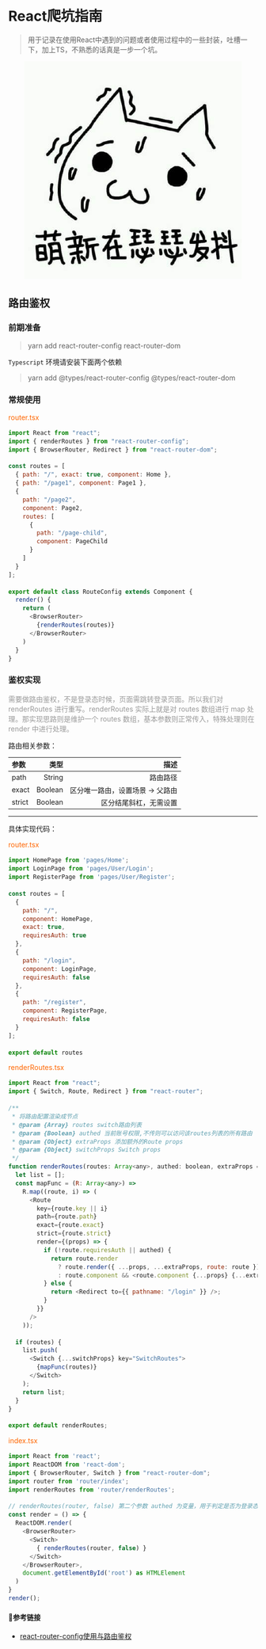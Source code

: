 # React爬坑指南

> 用于记录在使用React中遇到的问题或者使用过程中的一些封装，吐槽一下，加上TS，不熟悉的话真是一步一个坑。

<div style="text-align: center;">
  <img src="./../assets/tremble.jpg" alt="萌新瑟瑟发抖">
</div>

## 路由鉴权

### 前期准备

> yarn add react-router-config react-router-dom

`Typescript` 环境请安装下面两个依赖

> yarn add @types/react-router-config @types/react-router-dom

### 常规使用

<span style="color: #FF6600;">router.tsx</span>

```js
import React from "react";
import { renderRoutes } from "react-router-config";
import { BrowserRouter, Redirect } from "react-router-dom";

const routes = [
  { path: "/", exact: true, component: Home },
  { path: "/page1", component: Page1 },
  {
    path: "/page2",
    component: Page2,
    routes: [
      {
        path: "/page-child",
        component: PageChild
      }
    ]
  }
];

export default class RouteConfig extends Component {
  render() {
    return (
      <BrowserRouter>
        {renderRoutes(routes)}
      </BrowserRouter>
    )
  }
}
```

### 鉴权实现

<span style="color: #999">
  需要做路由鉴权，不是登录态时候，页面需跳转登录页面。所以我们对 renderRoutes 进行重写。renderRoutes 实际上就是对 routes 数组进行 map 处理。那实现思路则是维护一个 routes 数组，基本参数则正常传入，特殊处理则在 render 中进行处理。
</span>

路由相关参数：

参数 | 类型 | 描述
:--- | ---: | ---:
path | String | 路由路径
exact | Boolean | 区分唯一路由，设置场景 -> 父路由
strict | Boolean | 区分结尾斜杠，无需设置
***

具体实现代码：

<span style="color: #FF6600;">router.tsx</span>

```js
import HomePage from 'pages/Home';
import LoginPage from 'pages/User/Login';
import RegisterPage from 'pages/User/Register';

const routes = [
  {
    path: "/",
    component: HomePage,
    exact: true,
    requiresAuth: true
  },
  {
    path: "/login",
    component: LoginPage,
    requiresAuth: false
  },
  {
    path: "/register",
    component: RegisterPage,
    requiresAuth: false
  }
];

export default routes
```

<span style="color: #FF6600;">renderRoutes.tsx</span>

```js
import React from "react";
import { Switch, Route, Redirect } from "react-router";

/**
 * 将路由配置渲染成节点
 * @param {Array} routes switch路由列表
 * @param {Boolean} authed 当前账号权限,不传则可以访问该routes列表的所有路由
 * @param {Object} extraProps 添加额外的Route props
 * @param {Object} switchProps Switch props
 */
function renderRoutes(routes: Array<any>, authed: boolean, extraProps = {}, switchProps = {}) {
  let list = [];
  const mapFunc = (R: Array<any>) =>
    R.map((route, i) => (
      <Route
        key={route.key || i}
        path={route.path}
        exact={route.exact}
        strict={route.strict}
        render={(props) => {
          if (!route.requiresAuth || authed) {
            return route.render
              ? route.render({ ...props, ...extraProps, route: route })
              : route.component && <route.component {...props} {...extraProps} route={route} />;
          } else {
            return <Redirect to={{ pathname: "/login" }} />;
          }
        }}
      />
    ));

  if (routes) {
    list.push(
      <Switch {...switchProps} key="SwitchRoutes">
        {mapFunc(routes)}
      </Switch>
    );
    return list;
  }
}

export default renderRoutes;
```

<span style="color: #FF6600;">index.tsx</span>

```js
import React from 'react';
import ReactDOM from 'react-dom';
import { BrowserRouter, Switch } from "react-router-dom";
import router from 'router/index';
import renderRoutes from 'router/renderRoutes';

// renderRoutes(router, false) 第二个参数 authed 为变量，用于判定是否为登录态
const render = () => {
  ReactDOM.render(
    <BrowserRouter>
      <Switch>
        { renderRoutes(router, false) }
      </Switch>
    </BrowserRouter>,
    document.getElementById('root') as HTMLElement
  )
}
render();

```

#### 🔗参考链接

* [react-router-config使用与路由鉴权](https://juejin.im/post/5e396af66fb9a07cd323c40d)
